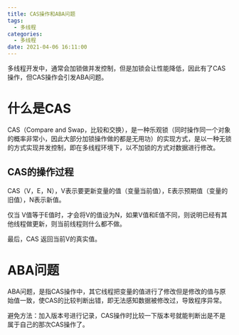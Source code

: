 ```yaml
---
title: CAS操作和ABA问题
tags:
  - 多线程
categories:
  - 多线程
date: 2021-04-06 16:11:00
---
```







多线程开发中，通常会加锁做并发控制，但是加锁会让性能降低，因此有了CAS操作，但CAS操作会引发ABA问题。



<!-- more -->



# 什么是CAS

CAS（Compare and Swap，比较和交换），是一种乐观锁（同时操作同一个对象的概率非常小，因此大部分加锁操作做的都是无用功）的实现方式，是以一种无锁的方式实现并发控制，即在多线程环境下，以不加锁的方式对数据进行修改。


## CAS的操作过程

CAS（V，E，N），V表示要更新变量的值（变量当前值），E表示预期值（变量的旧值），N表示新值。

仅当 V值等于E值时，才会将V的值设为N，如果V值和E值不同，则说明已经有其他线程做更新，则当前线程则什么都不做。

最后，CAS 返回当前V的真实值。



# ABA问题

ABA问题，是指CAS操作中，其它线程把变量的值进行了修改但是修改的值与原始值一致，使CAS的比较判断出错，即无法感知数据被修改过，导致程序异常。

避免方法：加入版本号进行记录，CAS操作时比较一下版本号就能判断出是不是属于自己的那次CAS操作了。
